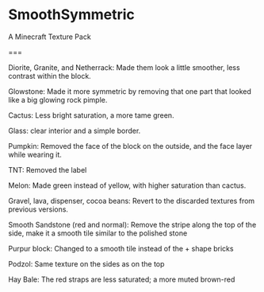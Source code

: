 # SmoothSymmetric
A Minecraft Texture Pack

===

Diorite, Granite, and Netherrack:
Made them look a little smoother, less contrast within the block.

Glowstone:
Made it more symmetric by removing that one part that looked like a big glowing rock pimple.

Cactus: 
Less bright saturation, a more tame green.

Glass: 
clear interior and a simple border.

Pumpkin: 
Removed the face of the block on the outside, and the face layer while wearing it.

TNT: 
Removed the label

Melon:
Made green instead of yellow, with higher saturation than cactus.

Gravel, lava, dispenser, cocoa beans:
Revert to the discarded textures from previous versions.

Smooth Sandstone (red and normal): 
Remove the stripe along the top of the side, make it a smooth tile similar to the polished stone

Purpur block:
Changed to a smooth tile instead of the + shape bricks 

Podzol:
Same texture on the sides as on the top

Hay Bale:
The red straps are less saturated; a more muted brown-red 
